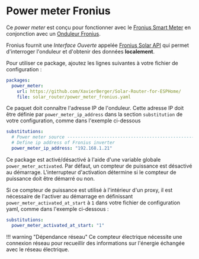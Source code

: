 # Power meter Fronius

Ce *power meter* est conçu pour fonctionner avec le [Fronius Smart Meter](https://www.fronius.com/en-gb/uk/solar-energy/installers-partners/technical-data/all-products/system-monitoring/hardware/fronius-smart-meter/fronius-smart-meter-ts-100a-1) en conjonction avec un [Onduleur Fronius](https://www.fronius.com/en-gb/uk/solar-energy/installers-partners/technical-data/all-products/inverters/fronius-primo-gen24/fronius-primo-gen24-3-0).

Fronius fournit une *Interface Ouverte* appelée [Fronius Solar API](https://www.fronius.com/en-gb/uk/solar-energy/installers-partners/technical-data/all-products/system-monitoring/open-interfaces/fronius-solar-api-json-) qui permet d'interroger l'onduleur et d'obtenir des données **localement**.

Pour utiliser ce package, ajoutez les lignes suivantes à votre fichier de configuration :


```yaml linenums="1"
packages:
  power_meter:
    url: https://github.com/XavierBerger/Solar-Router-for-ESPHome/
    file: solar_router/power_meter_fronius.yaml
```

Ce paquet doit connaître l'adresse IP de l'onduleur. Cette adresse IP doit être définie par `power_meter_ip_address` dans la section `substitution` de votre configuration, comme dans l'exemple ci-dessous

```yaml linenums="1"
substitutions:
  # Power meter source -----------------------------------------------------------
  # Define ip address of Fronius inverter
  power_meter_ip_address: "192.168.1.21"
```

Ce package est activé/désactivé à l'aide d'une variable globale `power_meter_activated`. Par défaut, un compteur de puissance est désactivé au démarrage. L'interrupteur d'activation détermine si le compteur de puissance doit être démarré ou non.

Si ce compteur de puissance est utilisé à l'intérieur d'un proxy, il est nécessaire de l'activer au démarrage en définissant `power_meter_activated_at_start` à `1` dans votre fichier de configuration yaml, comme dans l'exemple ci-dessous :


```yaml linenums="1"
substitutions:
  power_meter_activated_at_start: "1"
```

!!! warning "Dépendance réseau"
    Ce compteur électrique nécessite une connexion réseau pour recueillir des informations sur l'énergie échangée avec le réseau électrique.

